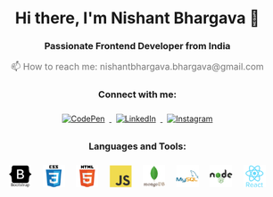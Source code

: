 <h1 align="center" style="animation: fadeInUp 1s ease-out;">Hi there, I'm Nishant Bhargava 👋</h1>
<h3 align="center" style="animation: fadeInUp 1s 0.3s ease-out;">Passionate Frontend Developer from India</h3>

<p align="center" style="color: #777; font-size: 1rem; animation: fadeInUp 1s 0.6s ease-out;">
  📫 How to reach me: nishantbhargava.bhargava@gmail.com
</p>

<h3 align="center" style="margin-top: 1.5rem; animation: fadeInUp 1s 0.9s ease-out;">Connect with me:</h3>
<p align="center" style="animation: fadeInUp 1s 1.2s ease-out;">
  <a href="https://codepen.io/nishant-bhargava" target="_blank" rel="noopener noreferrer">
    <img src="https://raw.githubusercontent.com/rahuldkjain/github-profile-readme-generator/master/src/images/icons/Social/codepen.svg" alt="CodePen" height="30" width="40" style="margin: 0.5rem; transition: transform 0.3s ease-out;" onmouseover="this.style.transform='scale(1.2)'" onmouseout="this.style.transform='scale(1)'"/>
  </a>
  <a href="https://linkedin.com/in/www.linkedin.com/in/nishant6571" target="_blank" rel="noopener noreferrer">
    <img src="https://raw.githubusercontent.com/rahuldkjain/github-profile-readme-generator/master/src/images/icons/Social/linked-in-alt.svg" alt="LinkedIn" height="30" width="40" style="margin: 0.5rem; transition: transform 0.3s ease-out;" onmouseover="this.style.transform='scale(1.2)'" onmouseout="this.style.transform='scale(1)'"/>
  </a>
  <a href="https://instagram.com/its_nishant_1996" target="_blank" rel="noopener noreferrer">
    <img src="https://raw.githubusercontent.com/rahuldkjain/github-profile-readme-generator/master/src/images/icons/Social/instagram.svg" alt="Instagram" height="30" width="40" style="margin: 0.5rem; transition: transform 0.3s ease-out;" onmouseover="this.style.transform='scale(1.2)'" onmouseout="this.style.transform='scale(1)'"/>
  </a>
</p>

<h3 align="center" style="animation: fadeInUp 1s 1.5s ease-out;">Languages and Tools:</h3>
<p align="center" style="animation: fadeInUp 1s 1.8s ease-out;">
  <img src="https://raw.githubusercontent.com/devicons/devicon/master/icons/bootstrap/bootstrap-plain-wordmark.svg" alt="Bootstrap" width="40" height="40" style="margin: 0.5rem;"/>
  <img src="https://raw.githubusercontent.com/devicons/devicon/master/icons/css3/css3-original-wordmark.svg" alt="CSS3" width="40" height="40" style="margin: 0.5rem;"/>
  <img src="https://raw.githubusercontent.com/devicons/devicon/master/icons/html5/html5-original-wordmark.svg" alt="HTML5" width="40" height="40" style="margin: 0.5rem;"/>
  <img src="https://raw.githubusercontent.com/devicons/devicon/master/icons/javascript/javascript-original.svg" alt="JavaScript" width="40" height="40" style="margin: 0.5rem;"/>
  <img src="https://raw.githubusercontent.com/devicons/devicon/master/icons/mongodb/mongodb-original-wordmark.svg" alt="MongoDB" width="40" height="40" style="margin: 0.5rem;"/>
  <img src="https://raw.githubusercontent.com/devicons/devicon/master/icons/mysql/mysql-original-wordmark.svg" alt="MySQL" width="40" height="40" style="margin: 0.5rem;"/>
  <img src="https://raw.githubusercontent.com/devicons/devicon/master/icons/nodejs/nodejs-original-wordmark.svg" alt="Node.js" width="40" height="40" style="margin: 0.5rem;"/>
  <img src="https://raw.githubusercontent.com/devicons/devicon/master/icons/react/react-original-wordmark.svg" alt="React" width="40" height="40" style="margin: 0.5rem;"/>
</p>


